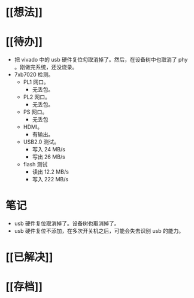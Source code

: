 # [[想法]]

# [[待办]]
- 把 vivado 中的 usb 硬件复位勾取消掉了。然后，在设备树中也取消了 phy 。刚做完系统，还没烧录。
- 7xb7020 检测。
	- PL1 网口。
		- 无丢包。
	- PL2 网口。
		- 无丢包。
	- PS 网口。
		- 无丢包
	- HDMI。
		- 有输出。
	- USB2.0 测试。
		- 写入 24 MB/s
		- 写出 26 MB/s
	- flash 测试
		- 读出 12.2 MB/s
		- 写入 222 MB/s

# 笔记
- usb 硬件复位取消掉了。设备树也取消掉了。
- usb 硬件复位不添加，在多次开关机之后，可能会失去识别 usb 的能力。

# [[已解决]]

# [[存档]]